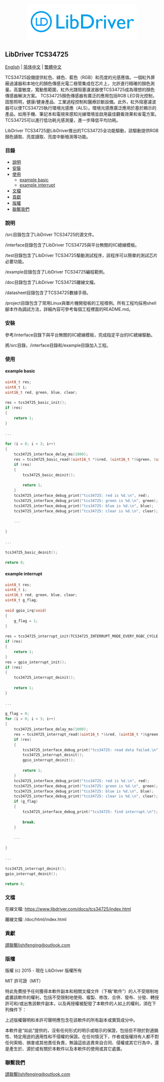 <div align=center>
<img src="/doc/image/logo.png"/>
</div>

## LibDriver TCS34725

[English](/README.md) | [ 简体中文](/README_zh-Hans.md) | [繁體中文](/README_zh-Hant.md)

TCS34725設備提供紅色、綠色、藍色（RGB）和亮度的光感應值。一個紅外屏蔽過濾器和本地化的顏色傳感光電二極管集成在芯片上，允許進行精確的顏色測量。高靈敏度，寬動態範圍，紅外光譜阻塞濾波器使TCS34725成為理想的顏色傳感器解決方案。 TCS34725顏色傳感器有廣泛的應用包括RGB LED背光控制，固態照明，健康/健身產品、工業過程控制和醫療診斷設備。此外，紅外阻塞濾波器可以使TCS34725執行環境光感應（ALS）。環境光感應廣泛應用於基於顯示的產品，如用手機、筆記本和電視來感知光線環境並啟用最佳觀看效果和省電方案。 TCS34725可以進行低功耗光感測量，進一步降低平均功耗。

LibDriver TCS34725是LibDriver推出的TCS34725全功能驅動，該驅動提供RGB顏色讀取、亮度讀取、亮度中斷檢測等功能。

### 目錄

  - [說明](#說明)
  - [安裝](#安裝)
  - [使用](#使用)
    - [example basic](#example-basic)
    - [example interrupt](#example-interrupt)
  - [文檔](#文檔)
  - [貢獻](#貢獻)
  - [版權](#版權)
  - [聯繫我們](#聯繫我們)

### 說明

/src目錄包含了LibDriver TCS34725的源文件。

/interface目錄包含了LibDriver TCS34725與平台無關的IIC總線模板。

/test目錄包含了LibDriver TCS34725驅動測試程序，該程序可以簡單的測試芯片必要功能。

/example目錄包含了LibDriver TCS34725編程範例。

/doc目錄包含了LibDriver TCS34725離線文檔。

/datasheet目錄包含了TCS34725數據手冊。

/project目錄包含了常用Linux與單片機開發板的工程樣例。所有工程均採用shell腳本作為調試方法，詳細內容可參考每個工程裡面的README.md。

### 安裝

參考/interface目錄下與平台無關的IIC總線模板，完成指定平台的IIC總線驅動。

將/src目錄，/interface目錄和/example目錄加入工程。

### 使用

#### example basic

```C
uint8_t res;
uint8_t i;
uint16_t red, green, blue, clear;

res = tcs34725_basic_init();
if (res)
{
    return 1;
}

...

for (i = 0; i < 3; i++)
{
    tcs34725_interface_delay_ms(1000);
    res = tcs34725_basic_read((uint16_t *)&red, (uint16_t *)&green, (uint16_t *)&blue, (uint16_t *)&clear);
    if (res)
    {
        tcs34725_basic_deinit();

        return 1;
    }
    tcs34725_interface_debug_print("tcs34725: red is %d.\n", red);
    tcs34725_interface_debug_print("tcs34725: green is %d.\n", green);
    tcs34725_interface_debug_print("tcs34725: blue is %d.\n", blue);
    tcs34725_interface_debug_print("tcs34725: clear is %d.\n", clear);
    
    ...
    
}

...

tcs34725_basic_deinit();

return 0;
```

#### example interrupt

```C
uint8_t res;
uint8_t i;
uint16_t red, green, blue, clear;
uint8_t g_flag;

void gpio_irq(void)
{
    g_flag = 1;
}

res = tcs34725_interrupt_init(TCS34725_INTERRUPT_MODE_EVERY_RGBC_CYCLE, 10, 100);
if (res)
{
    return 1;
}
res = gpio_interrupt_init();
if (res)
{
    tcs34725_interrupt_deinit();

    return 1;
}

...

g_flag = 0;
for (i = 0; i < 3; i++)
{
    tcs34725_interface_delay_ms(1000);
    res = tcs34725_interrupt_read((uint16_t *)&red, (uint16_t *)&green, (uint16_t *)&blue, (uint16_t *)&clear);
    if (res)
    {
        tcs34725_interface_debug_print("tcs34725: read data failed.\n");
        tcs34725_interrupt_deinit();
        gpio_interrupt_deinit();

        return 1;
    }
    tcs34725_interface_debug_print("tcs34725: red is %d.\n", red);
    tcs34725_interface_debug_print("tcs34725: green is %d.\n", green);
    tcs34725_interface_debug_print("tcs34725: blue is %d.\n", blue);
    tcs34725_interface_debug_print("tcs34725: clear is %d.\n", clear);
    if (g_flag)
    {
        tcs34725_interface_debug_print("tcs34725: find interrupt.\n");

        break;
    }
    
    ...
    
}

...

tcs34725_interrupt_deinit();
gpio_interrupt_deinit();

return 0;
```

### 文檔

在線文檔: https://www.libdriver.com/docs/tcs34725/index.html

離線文檔: /doc/html/index.html

### 貢獻

請聯繫lishifenging@outlook.com

### 版權

版權 (c) 2015 - 現在 LibDriver 版權所有

MIT 許可證（MIT）

特此免費授予任何獲得本軟件副本和相關文檔文件（下稱“軟件”）的人不受限制地處置該軟件的權利，包括不受限制地使用、複製、修改、合併、發布、分發、轉授許可和/或出售該軟件副本，以及再授權被配發了本軟件的人如上的權利，須在下列條件下：

上述版權聲明和本許可聲明應包含在該軟件的所有副本或實質成分中。

本軟件是“如此”提供的，沒有任何形式的明示或暗示的保證，包括但不限於對適銷性、特定用途的適用性和不侵權的保證。在任何情況下，作者或版權持有人都不對任何索賠、損害或其他責任負責，無論這些追責來自合同、侵權或其它行為中，還是產生於、源於或有關於本軟件以及本軟件的使用或其它處置。

### 聯繫我們

請聯繫lishifenging@outlook.com